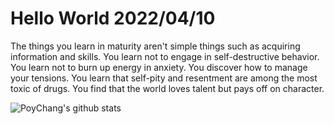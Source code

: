 # Hello World 2022/04/10

The things you learn in maturity aren't simple things such as acquiring information and skills. You learn not to engage in self-destructive behavior. You learn not to burn up energy in anxiety. You discover how to manage your tensions. You learn that self-pity and resentment are among the most toxic of drugs. You find that the world loves talent but pays off on character.

![PoyChang's github stats](https://github-readme-stats.vercel.app/api?username=poychang&show_icons=true&theme=dracula)
